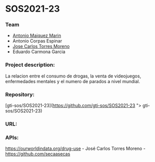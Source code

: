 # SOS2021-23
### Team
- [Antonio Maiquez Marin](https://github.com/gti-sos/SOS2021-23/commits?author=Jackman97)
- Antonio Corpas Espinar
- [Jose Carlos Torres Moreno](https://github.com/secaasecas)
- Eduardo Carmona Garcia
### Project description:
La relacion entre el consumo de drogas, la venta de videojuegos, enfermedades mentales y el numero de parados a nivel mundial.
### Repository: 
[gti-sos/SOS2021-23](https://github.com/gti-sos/SOS2021-23 "> gti-sos/SOS2021-23) 

### URL:
### APIs:
https://ourworldindata.org/drug-use - José Carlos Torres Moreno - https://github.com/secaasecas
